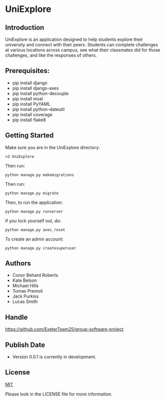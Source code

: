 # UniExplore

## Introduction

UniExplore is an application designed to help students explore their university and connect with their peers. Students can complete challenges at various locations across campus, see what their classmates did for those challenges, and like the responses of others.

## Prerequisites:

- pip install django
- pip install django-axes
- pip install python-decouple
- pip install msal
- pip install PyYAML
- pip install python-dateutil
- pip install coverage
- pip install flake8

## Getting Started

Make sure you are in the UniExplore directory:

    cd UniExplore
    
Then run:

    python manage.py makemigrations
    
Then run:

    python manage.py migrate
    
Then, to run the application:

    python manage.py runserver
    
If you lock yourself out, do:

    python manage.py axes_reset
    
To create an admin account:

    python manage.py createsuperuser
    
## Authors

- Conor Behard Roberts
- Kate Belson
- Michael Hills
- Tomas Premoli
- Jack Purkiss
- Lucas Smith

## Handle

https://github.com/ExeterTeam25/group-software-project

## Publish Date

- Version 0.0.1 is currently in development.

## License

[MIT](https://choosealicense.com/licenses/mit/)

Please look in the LICENSE file for more information.
